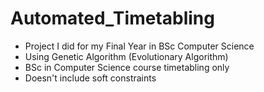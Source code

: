 # Automated_Timetabling

- Project I did for my Final Year in BSc Computer Science
- Using Genetic Algorithm (Evolutionary Algorithm)
- BSc in Computer Science course timetabling only
- Doesn't include soft constraints